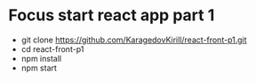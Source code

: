 # Focus start react app part 1
- git clone https://github.com/KaragedovKirill/react-front-p1.git
- cd react-front-p1
- npm install
- npm start
